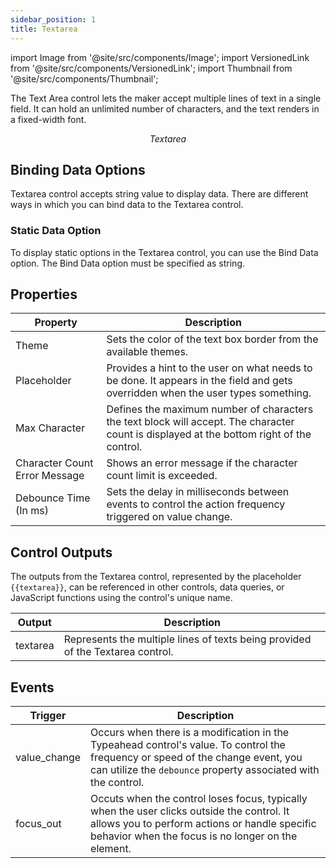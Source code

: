 ```yaml
---
sidebar_position: 1
title: Textarea
---
```


import Image from '@site/src/components/Image'; import VersionedLink from '@site/src/components/VersionedLink'; import
Thumbnail from '@site/src/components/Thumbnail';

The Text Area control lets the maker accept multiple lines of text in a single field. It can hold an unlimited number of characters, and the text renders in a fixed-width font. 

<figure>
  <Thumbnail src="/img/reference/controls/textarea/preview.jpeg" alt="Textarea" />
  <figcaption align = "center"><i>Textarea</i></figcaption>
</figure>


## Binding Data Options

Textarea control accepts string value to display data. There are different ways in which you can bind data to the Textarea control.

### Static Data Option

To display static options in the Textarea control, you can use the Bind Data option. The Bind Data option must be specified as string. 



## Properties

| Property                  | Description                                                                                                                         |
|---------------------------|-------------------------------------------------------------------------------------------------------------------------------------|
| Theme                     | Sets the color of the text box border from the available themes.                                                                     |
| Placeholder               | Provides a hint to the user on what needs to be done. It appears in the field and gets overridden when the user types something.     |
| Max Character             | Defines the maximum number of characters the text block will accept. The character count is displayed at the bottom right of the control. |
| Character Count Error Message | Shows an error message if the character count limit is exceeded.                                                                    |
| Debounce Time (In ms)     | Sets the delay in milliseconds between events to control the action frequency triggered on value change.                          |

## Control Outputs

The outputs from the Textarea control, represented by the placeholder `{{textarea}}`, can be referenced in other controls, data queries, or JavaScript functions using the control's unique name.

| Output       | Description                                                                                                  |
|--------------|--------------------------------------------------------------------------------------------------------------|
| textarea    | Represents the multiple lines of texts being provided of the Textarea control.                        |

## Events

| Trigger                   | Description                                                                             |
|--------------------------|-----------------------------------------------------------------------------------------|
| value_change                | Occurs when there is a modification in the Typeahead control's value. To control the frequency or speed of the change event, you can utilize the `debounce` property associated with the control. |
| focus_out       | Occuts when the control loses focus, typically when the user clicks outside the control. It allows you to perform actions or handle specific behavior when the focus is no longer on the element. |